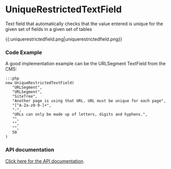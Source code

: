 # UniqueRestrictedTextField

Text field that automatically checks that the value entered is unique for the given set of fields in a given set of
tables

{{:uniquerestrictedfield.png|uniquerestrictedfield.png}}

### Code Example

A good implementation example can be the URLSegment TextField from the CMS:

	:::php
	new UniqueRestrictedTextField(
	   "URLSegment",
	   "URLSegment",
	   "SiteTree",
	   "Another page is using that URL. URL must be unique for each page",
	   "[^A-Za-z0-9-]+",
	   "-",
	   "URLs can only be made up of letters, digits and hyphens.",
	   "",
	   "",
	   "",
	   50
	)

 
### API documentation

[Click here for the API
documentation](http://api.silverstripe.org/trunk/forms/fields-formattedinput/UniqueRestrictedTextField.html).
